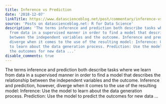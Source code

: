 ```yaml
---
title: Inference vs Prediction
date: '2018-12-07'
linkTitle: https://www.datascienceblog.net/post/commentary/inference-vs-prediction/
source: 'Posts on datascienceblog.net: R for Data Science'
description: 'The terms inference and prediction both describe tasks where we learn
  from data in a supervised manner in order to find a model that describes the relationship
  between the independent variables and the outcome. Inference and prediction, however,
  diverge when it comes to the use of the resulting model: Inference: Use the model
  to learn about the data generation process. Prediction: Use the model to predict
  the outcomes for new data ...'
disable_comments: true
---
```

The terms inference and prediction both describe tasks where we learn from data in a supervised manner in order to find a model that describes the relationship between the independent variables and the outcome. Inference and prediction, however, diverge when it comes to the use of the resulting model: Inference: Use the model to learn about the data generation process. Prediction: Use the model to predict the outcomes for new data ...